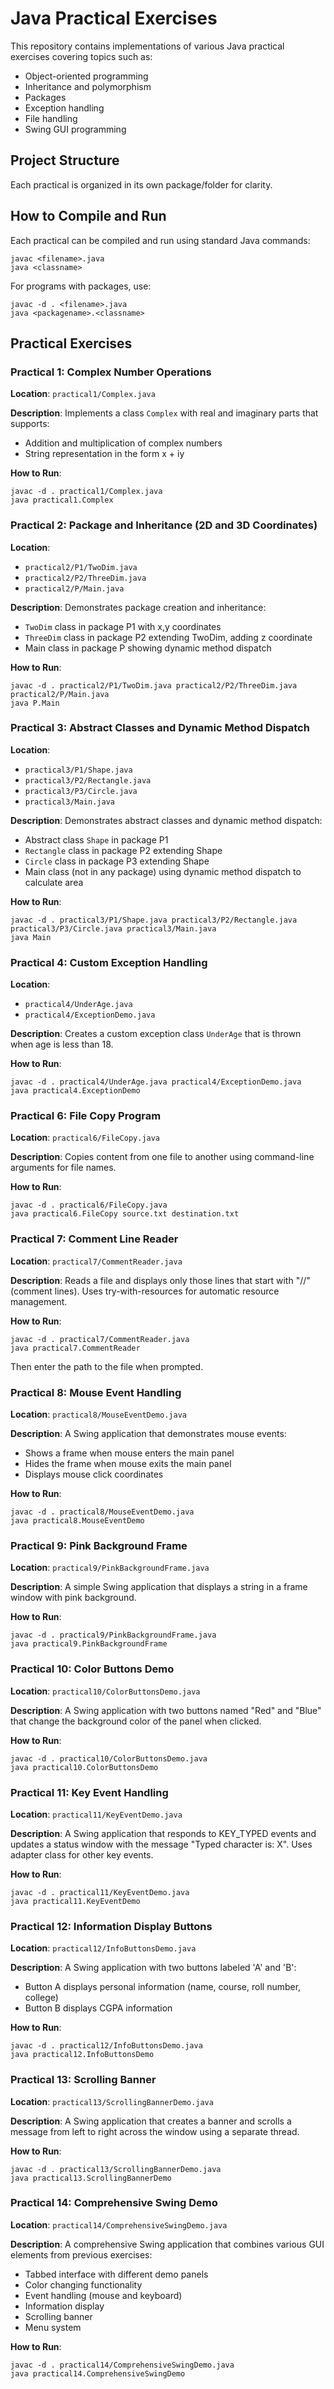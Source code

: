 # Java Practical Exercises

This repository contains implementations of various Java practical exercises covering topics such as:
- Object-oriented programming
- Inheritance and polymorphism
- Packages
- Exception handling
- File handling
- Swing GUI programming

## Project Structure
Each practical is organized in its own package/folder for clarity.

## How to Compile and Run
Each practical can be compiled and run using standard Java commands:

```
javac <filename>.java
java <classname>
```

For programs with packages, use:
```
javac -d . <filename>.java
java <packagename>.<classname>
```

## Practical Exercises

### Practical 1: Complex Number Operations
**Location**: `practical1/Complex.java`

**Description**:
Implements a class `Complex` with real and imaginary parts that supports:
- Addition and multiplication of complex numbers
- String representation in the form x + iy

**How to Run**:
```
javac -d . practical1/Complex.java
java practical1.Complex
```

### Practical 2: Package and Inheritance (2D and 3D Coordinates)
**Location**: 
- `practical2/P1/TwoDim.java`
- `practical2/P2/ThreeDim.java`
- `practical2/P/Main.java`

**Description**:
Demonstrates package creation and inheritance:
- `TwoDim` class in package P1 with x,y coordinates
- `ThreeDim` class in package P2 extending TwoDim, adding z coordinate
- Main class in package P showing dynamic method dispatch

**How to Run**:
```
javac -d . practical2/P1/TwoDim.java practical2/P2/ThreeDim.java practical2/P/Main.java
java P.Main
```

### Practical 3: Abstract Classes and Dynamic Method Dispatch
**Location**: 
- `practical3/P1/Shape.java`
- `practical3/P2/Rectangle.java`
- `practical3/P3/Circle.java`
- `practical3/Main.java`

**Description**:
Demonstrates abstract classes and dynamic method dispatch:
- Abstract class `Shape` in package P1
- `Rectangle` class in package P2 extending Shape
- `Circle` class in package P3 extending Shape
- Main class (not in any package) using dynamic method dispatch to calculate area

**How to Run**:
```
javac -d . practical3/P1/Shape.java practical3/P2/Rectangle.java practical3/P3/Circle.java practical3/Main.java
java Main
```

### Practical 4: Custom Exception Handling
**Location**: 
- `practical4/UnderAge.java`
- `practical4/ExceptionDemo.java`

**Description**:
Creates a custom exception class `UnderAge` that is thrown when age is less than 18.

**How to Run**:
```
javac -d . practical4/UnderAge.java practical4/ExceptionDemo.java
java practical4.ExceptionDemo
```

### Practical 6: File Copy Program
**Location**: `practical6/FileCopy.java`

**Description**:
Copies content from one file to another using command-line arguments for file names.

**How to Run**:
```
javac -d . practical6/FileCopy.java
java practical6.FileCopy source.txt destination.txt
```

### Practical 7: Comment Line Reader
**Location**: `practical7/CommentReader.java`

**Description**:
Reads a file and displays only those lines that start with "//" (comment lines).
Uses try-with-resources for automatic resource management.

**How to Run**:
```
javac -d . practical7/CommentReader.java
java practical7.CommentReader
```
Then enter the path to the file when prompted.

### Practical 8: Mouse Event Handling
**Location**: `practical8/MouseEventDemo.java`

**Description**:
A Swing application that demonstrates mouse events:
- Shows a frame when mouse enters the main panel
- Hides the frame when mouse exits the main panel
- Displays mouse click coordinates

**How to Run**:
```
javac -d . practical8/MouseEventDemo.java
java practical8.MouseEventDemo
```

### Practical 9: Pink Background Frame
**Location**: `practical9/PinkBackgroundFrame.java`

**Description**:
A simple Swing application that displays a string in a frame window with pink background.

**How to Run**:
```
javac -d . practical9/PinkBackgroundFrame.java
java practical9.PinkBackgroundFrame
```

### Practical 10: Color Buttons Demo
**Location**: `practical10/ColorButtonsDemo.java`

**Description**:
A Swing application with two buttons named "Red" and "Blue" that change the background color of the panel when clicked.

**How to Run**:
```
javac -d . practical10/ColorButtonsDemo.java
java practical10.ColorButtonsDemo
```

### Practical 11: Key Event Handling
**Location**: `practical11/KeyEventDemo.java`

**Description**:
A Swing application that responds to KEY_TYPED events and updates a status window with the message "Typed character is: X".
Uses adapter class for other key events.

**How to Run**:
```
javac -d . practical11/KeyEventDemo.java
java practical11.KeyEventDemo
```

### Practical 12: Information Display Buttons
**Location**: `practical12/InfoButtonsDemo.java`

**Description**:
A Swing application with two buttons labeled 'A' and 'B':
- Button A displays personal information (name, course, roll number, college)
- Button B displays CGPA information

**How to Run**:
```
javac -d . practical12/InfoButtonsDemo.java
java practical12.InfoButtonsDemo
```

### Practical 13: Scrolling Banner
**Location**: `practical13/ScrollingBannerDemo.java`

**Description**:
A Swing application that creates a banner and scrolls a message from left to right across the window using a separate thread.

**How to Run**:
```
javac -d . practical13/ScrollingBannerDemo.java
java practical13.ScrollingBannerDemo
```

### Practical 14: Comprehensive Swing Demo
**Location**: `practical14/ComprehensiveSwingDemo.java`

**Description**:
A comprehensive Swing application that combines various GUI elements from previous exercises:
- Tabbed interface with different demo panels
- Color changing functionality
- Event handling (mouse and keyboard)
- Information display
- Scrolling banner
- Menu system

**How to Run**:
```
javac -d . practical14/ComprehensiveSwingDemo.java
java practical14.ComprehensiveSwingDemo
```
